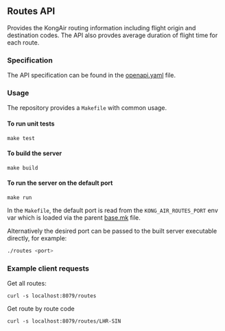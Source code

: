 ## Routes API

Provides the KongAir routing information including flight origin and destination codes.
The API also provdes average duration of flight time for each route.

### Specification

The API specification can be found in the [openapi.yaml](openapi.yaml) file.

### Usage

The repository provides a `Makefile` with common usage.

#### To run unit tests

```
make test
```

#### To build the server

```
make build
```

#### To run the server on the default port

```
make run
```

In the `Makefile`, the default port is read from the `KONG_AIR_ROUTES_PORT`
env var which is loaded via the parent [base.mk](../../base.mk) file.

Alternatively the desired port can be passed to the built server executable directly,
for example:

```sh
./routes <port>
```

### Example client requests

Get all routes:
```
curl -s localhost:8079/routes
```

Get route by route code
```
curl -s localhost:8079/routes/LHR-SIN
```


